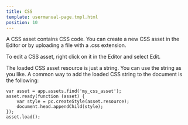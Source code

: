 ```yaml
---
title: CSS
template: usermanual-page.tmpl.html
position: 10
---
```


A CSS asset contains CSS code. You can create a new CSS asset in the Editor or by uploading a file with a .css extension.

To edit a CSS asset, right click on it in the Editor and select Edit.

The loaded CSS asset resource is just a string. You can use the string as you like. A common way to add the loaded CSS string to the document is the following:

```
var asset = app.assets.find('my_css_asset');
asset.ready(function (asset) {
    var style = pc.createStyle(asset.resource);
    document.head.appendChild(style);
});
asset.load();
```

